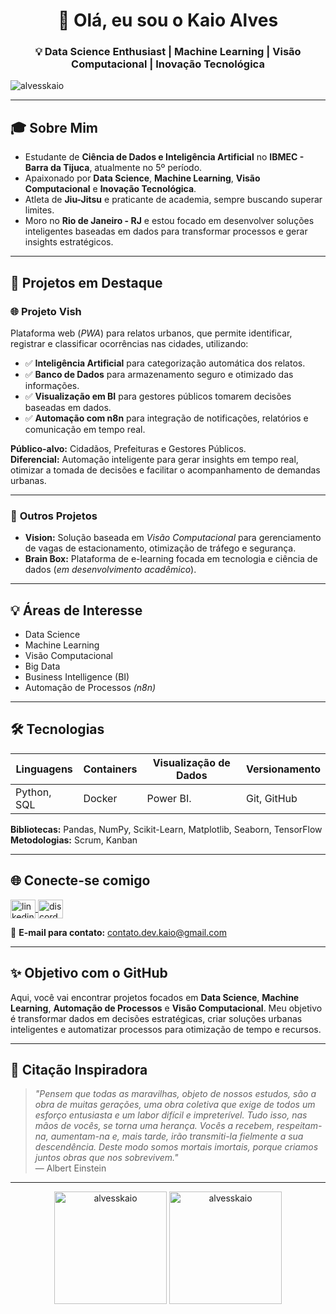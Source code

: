 <h1 align="center">👋 Olá, eu sou o Kaio Alves</h1>
<h3 align="center">💡 Data Science Enthusiast | Machine Learning | Visão Computacional | Inovação Tecnológica</h3>

<p align="left"> <img src="https://komarev.com/ghpvc/?username=alvesskaio&label=Profile%20views&color=0e75b6&style=flat" alt="alvesskaio" /> </p>

---

## 🎓 **Sobre Mim**
- Estudante de **Ciência de Dados e Inteligência Artificial** no **IBMEC - Barra da Tijuca**, atualmente no 5º período.
- Apaixonado por **Data Science**, **Machine Learning**, **Visão Computacional** e **Inovação Tecnológica**.
- Atleta de **Jiu-Jitsu** e praticante de academia, sempre buscando superar limites.
- Moro no **Rio de Janeiro - RJ** e estou focado em desenvolver soluções inteligentes baseadas em dados para transformar processos e gerar insights estratégicos.

---

## 🚀 **Projetos em Destaque**
### 🌐 **Projeto Vish**
Plataforma web (*PWA*) para relatos urbanos, que permite identificar, registrar e classificar ocorrências nas cidades, utilizando:
- ✅ **Inteligência Artificial** para categorização automática dos relatos.
- ✅ **Banco de Dados** para armazenamento seguro e otimizado das informações.
- ✅ **Visualização em BI** para gestores públicos tomarem decisões baseadas em dados.
- ✅ **Automação com n8n** para integração de notificações, relatórios e comunicação em tempo real.

**Público-alvo:** Cidadãos, Prefeituras e Gestores Públicos.  
**Diferencial:** Automação inteligente para gerar insights em tempo real, otimizar a tomada de decisões e facilitar o acompanhamento de demandas urbanas.

---

### 🚀 **Outros Projetos**
- **Vision:** Solução baseada em *Visão Computacional* para gerenciamento de vagas de estacionamento, otimização de tráfego e segurança.
- **Brain Box:** Plataforma de e-learning focada em tecnologia e ciência de dados (*em desenvolvimento acadêmico*).

---

## 💡 **Áreas de Interesse**
- Data Science  
- Machine Learning  
- Visão Computacional  
- Big Data  
- Business Intelligence (BI)  
- Automação de Processos *(n8n)*  

---

## 🛠️ **Tecnologias**
| **Linguagens**       | **Containers** | **Visualização de Dados** | **Versionamento** |
|----------------------|----------------|---------------------|---------------------------|
| Python, SQL         | Docker        | Power BI.  | Git, GitHub       |

**Bibliotecas:** Pandas, NumPy, Scikit-Learn, Matplotlib, Seaborn, TensorFlow  
**Metodologias:** Scrum, Kanban  

---

## 🌐 **Conecte-se comigo**
<p align="left">
<a href="https://linkedin.com/in/kaiosoaresalves/" target="_blank">
  <img align="center" src="https://raw.githubusercontent.com/rahuldkjain/github-profile-readme-generator/master/src/images/icons/Social/linked-in-alt.svg" alt="linkedin" height="30" width="40" />
</a>
<a href="https://discord.gg/g8pBsWm8" target="_blank">
  <img align="center" src="https://raw.githubusercontent.com/rahuldkjain/github-profile-readme-generator/master/src/images/icons/Social/discord.svg" alt="discord" height="30" width="40" />
</a>
</p>

📧 **E-mail para contato:** [contato.dev.kaio@gmail.com](mailto:contato.dev.kaio@gmail.com)

---

## ✨ **Objetivo com o GitHub**
Aqui, você vai encontrar projetos focados em **Data Science**, **Machine Learning**, **Automação de Processos** e **Visão Computacional**. Meu objetivo é transformar dados em decisões estratégicas, criar soluções urbanas inteligentes e automatizar processos para otimização de tempo e recursos.

---

## 🌌 **Citação Inspiradora**
> *"Pensem que todas as maravilhas, objeto de nossos estudos, são a obra de muitas gerações, uma obra coletiva que exige de todos um esforço entusiasta e um labor difícil e impreterível. Tudo isso, nas mãos de vocês, se torna uma herança. Vocês a recebem, respeitam-na, aumentam-na e, mais tarde, irão transmiti-la fielmente a sua descendência. Deste modo somos mortais imortais, porque criamos juntos obras que nos sobrevivem."*  
> — Albert Einstein

---

<div align="center">
  <img height="180em" src="https://github-readme-stats.vercel.app/api?username=alvesskaio&show_icons=true&locale=en&theme=radical" alt="alvesskaio" />
  <img height="180em" src="https://github-readme-streak-stats.herokuapp.com/?user=alvesskaio&theme=radical" alt="alvesskaio" />
</div>
